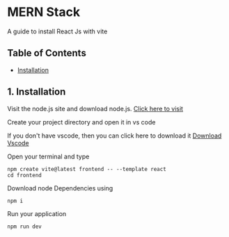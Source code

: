 # MERN Stack
A guide to install React Js with vite


## Table of Contents
- [Installation](#installation)

## 1. Installation
Visit the node.js site and download node.js. [Click here to visit](https://nodejs.org/en)

Create your project directory and open it in vs code 

If you don't have vscode, then you can click here to download it [Download Vscode](https://code.visualstudio.com/download)

Open your terminal and type
```
npm create vite@latest frontend -- --template react
cd frontend
```
Download node Dependencies using
```
npm i
```
Run your application
```
npm run dev
```
